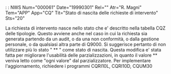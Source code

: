  :  : NWS Num="000061" Date="19990301" Rel="" Atr="R. Magni" Tem="APP" App="CQ" Tit="Stato di nascita delle richieste di intervento" Sts="20"

La richiesta di intervento nasce nello stato che e' descritto nella tabella CQZ delle tipologie.
Questo avviene anche nel caso in cui la richiesta sia generata partendo da un audit, o da una non conformità, o dalla gestione personale, o da qualsiasi altra parte di Q9000. Si suggerisce pertanto
di non utilizzare più lo stato " \*\* " come stato di nascita. Questa modifica e' stata fatta per migliorare l'usabilità delle parzializzazioni, in quanto il  valore \*\*  veniva letto come "ogni valore" dal parzializzatore.
Per implementare l'aggiornamento, richiedere i programmi CQRI10L, CQRI10D, CQUM30 

